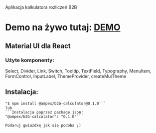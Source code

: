 Aplikacja kalkulatora rozliczeń B2B

# Demo na żywo tutaj: [DEMO](https://ampex.github.io/b2b-calculator/)

## Material UI dla React
### Użyte komponenty:

Select, Divider, Link, Switch, Tooltip, TextField, Typography, MenuItem, FormControl, InputLabel, ThemeProvider, createMuiTheme

## Instalacja:

```Instalacja poprzez npm:
"$ npm install @ampex/b2b-calculator@0.1.0```
lub
```Instalacja poprzez package.json:
"@ampex/b2b-calculator": "0.1.0"```

Podaruj gwiazdkę jak się podoba ;)
